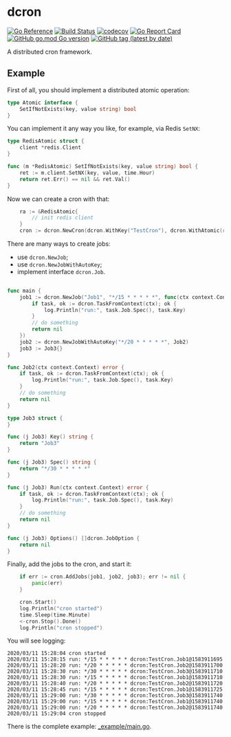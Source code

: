 # dcron

[![Go Reference](https://pkg.go.dev/badge/github.com/gochore/dcron.svg)](https://pkg.go.dev/github.com/gochore/dcron)
[![Build Status](https://travis-ci.com/gochore/dcron.svg?branch=master)](https://travis-ci.com/gochore/dcron)
[![codecov](https://codecov.io/gh/gochore/dcron/branch/master/graph/badge.svg)](https://codecov.io/gh/gochore/dcron)
[![Go Report Card](https://goreportcard.com/badge/github.com/gochore/dcron)](https://goreportcard.com/report/github.com/gochore/dcron)
[![GitHub go.mod Go version](https://img.shields.io/github/go-mod/go-version/gochore/dcron)](https://github.com/gochore/dcron/blob/master/go.mod)
[![GitHub tag (latest by date)](https://img.shields.io/github/v/tag/gochore/dcron)](https://github.com/gochore/dcron/releases)

A distributed cron framework.

## Example

First of all, you should implement a distributed atomic operation:

```go
type Atomic interface {
	SetIfNotExists(key, value string) bool
}
```

You can implement it any way you like, for example, via Redis `SetNX`:

```go
type RedisAtomic struct {
	client *redis.Client
}

func (m *RedisAtomic) SetIfNotExists(key, value string) bool {
	ret := m.client.SetNX(key, value, time.Hour)
	return ret.Err() == nil && ret.Val()
}
```

Now we can create a cron with that:

```go
	ra := &RedisAtomic{
		// init redis client
	}
	cron := dcron.NewCron(dcron.WithKey("TestCron"), dcron.WithAtomic(ra))
```

There are many ways to create jobs:
- use `dcron.NewJob`;
- use `dcron.NewJobWithAutoKey`;
- implement interface `dcron.Job`.

```go
	
func main {
	job1 := dcron.NewJob("Job1", "*/15 * * * * *", func(ctx context.Context) error {
		if task, ok := dcron.TaskFromContext(ctx); ok {
			log.Println("run:", task.Job.Spec(), task.Key)
		}
		// do something
		return nil
	})
	job2 := dcron.NewJobWithAutoKey("*/20 * * * * *", Job2)
	job3 := Job3{}
}

func Job2(ctx context.Context) error {
	if task, ok := dcron.TaskFromContext(ctx); ok {
		log.Println("run:", task.Job.Spec(), task.Key)
	}
	// do something
	return nil
}

type Job3 struct {
}

func (j Job3) Key() string {
	return "Job3"
}

func (j Job3) Spec() string {
	return "*/30 * * * * *"
}

func (j Job3) Run(ctx context.Context) error {
	if task, ok := dcron.TaskFromContext(ctx); ok {
		log.Println("run:", task.Job.Spec(), task.Key)
	}
	// do something
	return nil
}

func (j Job3) Options() []dcron.JobOption {
	return nil
}
```

Finally, add the jobs to the cron, and start it:

```go
	if err := cron.AddJobs(job1, job2, job3); err != nil {
		panic(err)
	}

	cron.Start()
	log.Println("cron started")
	time.Sleep(time.Minute)
	<-cron.Stop().Done()
	log.Println("cron stopped")
```

You will see logging:

```text
2020/03/11 15:28:04 cron started
2020/03/11 15:28:15 run: */15 * * * * * dcron:TestCron.Job1@1583911695
2020/03/11 15:28:20 run: */20 * * * * * dcron:TestCron.Job2@1583911700
2020/03/11 15:28:30 run: */30 * * * * * dcron:TestCron.Job3@1583911710
2020/03/11 15:28:30 run: */15 * * * * * dcron:TestCron.Job1@1583911710
2020/03/11 15:28:40 run: */20 * * * * * dcron:TestCron.Job2@1583911720
2020/03/11 15:28:45 run: */15 * * * * * dcron:TestCron.Job1@1583911725
2020/03/11 15:29:00 run: */30 * * * * * dcron:TestCron.Job3@1583911740
2020/03/11 15:29:00 run: */15 * * * * * dcron:TestCron.Job1@1583911740
2020/03/11 15:29:00 run: */20 * * * * * dcron:TestCron.Job2@1583911740
2020/03/11 15:29:04 cron stopped
```

There is the complete example: [_example/main.go](https://github.com/gochore/dcron/tree/_example/main.go).
